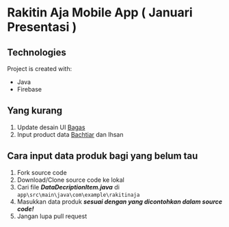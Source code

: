 # Rakitin Aja Mobile App ( Januari Presentasi )
	
## Technologies
Project is created with:
* Java
* Firebase

## Yang kurang
1. Update desain UI [Bagas](https://github.com/bagasmiftahun)
2. Input product data [Bachtiar](https://github.com/pencarimeki) dan Ihsan

## Cara input data produk bagi yang belum tau
1. Fork source code
2. Download/Clone source code ke lokal
3. Cari file ***DataDecriptionItem.java*** di ```app\src\main\java\com\example\rakitinaja```
4. Masukkan data produk ***sesuai dengan yang dicontohkan dalam source code!***
5. Jangan lupa pull request



